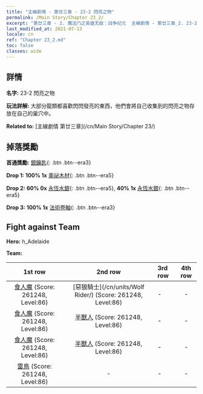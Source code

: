 ```yaml
---
title: "主線劇情 - 第廿三章 - 23-2 閃亮之物"
permalink: /Main Story/Chapter 23_2/
excerpt: "第廿三章 - 2. 魔法门之英雄无敌：战争纪元  主線劇情 - 第廿三章_2. 23-2 閃亮之物"
last_modified_at: 2021-07-13
locale: cn
ref: "Chapter 23_2.md"
toc: false
classes: wide
---
```


## 詳情

 **名字:** 23-2 閃亮之物

 **玩法詳解:** 大部分龍類都喜歡閃閃發亮的東西，他們會將自己收集到的閃亮之物存放在自己的巢穴中。

 **Related to:** [主線劇情 第廿三章](/cn/Main Story/Chapter 23/)

## 掉落獎勵

 **首通獎勵:** [銀鑰匙](/cn/Items/con_693/){: .btn .btn--era3}

 **Drop 1:** **100% 1x** [奧祕木材](/cn/Items/mat_76/){: .btn .btn--era5}

 **Drop 2:** **60% 0x** [永恆水銀](/cn/Items/mat_70/){: .btn .btn--era5}, **40% 1x** [永恆水銀](/cn/Items/mat_70/){: .btn .btn--era5}

 **Drop 3:** **100% 1x** [法術卷軸](/cn/Items/con_694/){: .btn .btn--era3}


## Fight against Team
 **Hero:** h_Adelaide

 **Team:**


  | 1st row | 2nd row | 3rd row | 4th row |
  |:----:|:----:|:----|:----:|
  | [食人魔](/cn/units/Ogre/) (Score: 261248, Level:86)  | [惡狼騎士](/cn/units/Wolf Rider/) (Score: 261248, Level:86)  | - | - |
  | [食人魔](/cn/units/Ogre/) (Score: 261248, Level:86)  | [半獸人](/cn/units/Orc/) (Score: 261248, Level:86)  | - | - |
  | [食人魔](/cn/units/Ogre/) (Score: 261248, Level:86)  | [半獸人](/cn/units/Orc/) (Score: 261248, Level:86)  | - | - |
  | [雷鳥](/cn/units/Roc/) (Score: 261248, Level:86)  | - | - | - |


